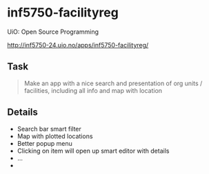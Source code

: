 inf5750-facilityreg
===================

UiO: Open Source Programming

http://inf5750-24.uio.no/apps/inf5750-facilityreg/

## Task

> Make an app with a nice search and presentation of org units / facilities, including all info and map with location

## Details

* Search bar smart filter
* Map with plotted locations
* Better popup menu
* Clicking on item will open up smart editor with details
* ...
* 
